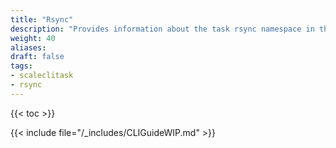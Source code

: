 ```yaml
---
title: "Rsync"
description: "Provides information about the task rsync namespace in the TrueNAS CLI. Includes command syntax and common commands."
weight: 40
aliases:
draft: false
tags:
- scaleclitask
- rsync
---
```


{{< toc >}}

{{< include file="/_includes/CLIGuideWIP.md" >}}

